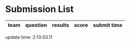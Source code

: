 # Submission List
team    | question  | results  | score | submit time
------|-----:|-----:| ----:|-----
update time:  2:13:03.11 
